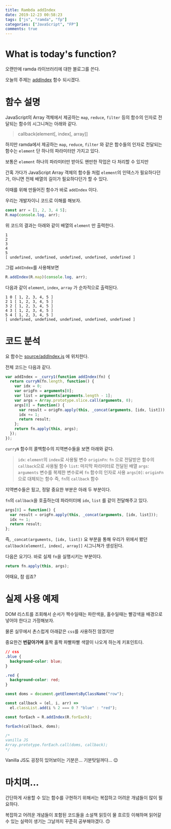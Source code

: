 ```yaml
---
title: Rambda addIndex
date: 2019-12-23 00:58:23
tags: ["js", "ramda", "fp"]
categories: ["JavaScript", "FP"]
comments: true
---
```


# What is today's function?

오랜만에 ramda 라이브러리에 대한 블로그를 쓴다.

오늘의 주제는 [addIndex](https://ramdajs.com/docs/#addIndex) 함수 되시겠다. 

# 함수 설명

JavaScript의 Array 객체에서 제공하는 `map`, `reduce`, `filter` 등의 함수의 인자로 전달되는 함수의 시그니쳐는 아래와 같다.

> callback(element[, index[, array]]

하지만 ramda에서 제공하는 `map`, `reduce`, `filter` 와 같은 함수들의 인자로 전달되는 함수는 `element` 단 하나의 파라미터만 가지고 있다.

보통은 `element` 하나의 파라미터만 받아도 왠만한 작업은 다 처리할 수 있지만

간혹 가다가 JavaScript Array 객체의 함수들 처럼 `element`의 인덱스가 필요하다던가, 아니면 전체 배열의 길이가 필요하다던가 할 수 있다.

이때를 위해 만들어진 함수가 바로 `addIndex` 이다.

우리는 개발자이니 코드로 이해를 해보자.

```JavaScript
const arr = [1, 2, 3, 4 5];
R.map(console.log, arr);
```

위 코드의 결과는 아래와 같이 배열의 `element` 만 출력한다.

```
1
2
3
4
5
[ undefined, undefined, undefined, undefined, undefined ]
```

그럼 `addIndex`를 사용해보면

```JavaScript
R.addIndex(R.map)(console.log, arr);
```

다음과 같이 `element`, `index`, `array` 가 순차적으로 출력된다.

```
1 0 [ 1, 2, 3, 4, 5 ]
2 1 [ 1, 2, 3, 4, 5 ]
3 2 [ 1, 2, 3, 4, 5 ]
4 3 [ 1, 2, 3, 4, 5 ]
5 4 [ 1, 2, 3, 4, 5 ]
[ undefined, undefined, undefined, undefined, undefined ]
```

# 코드 분석

요 함수는 [source/addIndex.js](https://github.com/ramda/ramda/blob/v0.26.1/source/addIndex.js) 에 위치한다.

전체 코드는 다음과 같다.

```JavaScript
var addIndex = _curry1(function addIndex(fn) {
  return curryN(fn.length, function() {
    var idx = 0;
    var origFn = arguments[0];
    var list = arguments[arguments.length - 1];
    var args = Array.prototype.slice.call(arguments, 0);
    args[0] = function() {
      var result = origFn.apply(this, _concat(arguments, [idx, list]));
      idx += 1;
      return result;
    };
    return fn.apply(this, args);
  });
});
```

`curryN` 함수의 콜백함수의 지역변수들을 보면 아래와 같다.

> `idx`: `element`의 `index`로 사용될 변수
> `originFn`: `fn` 으로 전달받은 함수의 `callback`으로 사용될 함수
> `list`: 마지막 파라미터로 전달된 배열
> `args`: `arguments` 변수를 복제한 변수로써 `fn` 함수의 인자로 사용
> `args[0]`: `originFn` 으로 대체되는 함수 즉, `fn`의 `callback` 함수

지역변수들은 됬고, 정말 중요한 부분은 아래 두 부분이다.

`fn`의 `callback`을 호출하는데 파라미터에 `idx`, `list` 를 같이 전달해주고 있다.

```JavaScript
args[0] = function() {
  var result = origFn.apply(this, _concat(arguments, [idx, list]));
  idx += 1;
  return result;
};
```

즉, `_concat(arguments, [idx, list])` 요 부분을 통해 우리가 위에서 봤던 `callback(element[, index[, array]]` 시그니쳐가 생성된다.

다음은 요기다. 바로 실제 `fn`을 실행시키는 부분이다.

```JavaScript
return fn.apply(this, args);
```

어때요, 참 쉽죠?


# 실제 사용 예제

DOM 리스트를 조회해서 순서가 짝수일때는 파란색을, 홀수일때는 빨강색을 배경으로 넣어야 한다고 가정해보자.

물론 실무에서 촌스럽게 아래같은 `css`를 사용하진 않겠지만

중요한건 **번갈아가며** 홀짝 홀짝 파빨파빨 색깔이 나오게 하는게 키포인트다.

```css
// css
.blue {
  background-color: blue;
}

.red {
  background-color: red;
}
```

```JavaScript
const doms = document.getElementsByClassName("row");

const callback = (el, i, arr) =>
  el.classList.add(i % 2 === 0 ? "blue" : "red");

const forEach = R.addIndex(R.forEach);

forEach(callback, doms);

/* 
vanilla JS
Array.prototype.forEach.call(doms, callback);
*/
```

Vanilla JS도 굉장히 있어보이는 기분은... 기분탓일꺼다... 😉

# 마치며...

간단하게 사용할 수 있는 함수를 구현하기 위해서는 복잡하고 어려운 개념들이 많이 필요하다.

복잡하고 어려운 개념들이 포함된 코드들을 소설책 읽듯이 물 흐르듯 이해하며 읽어갈 수 있는 실력이 생기는 그날까지 꾸준히 공부해야겠다. 🙃